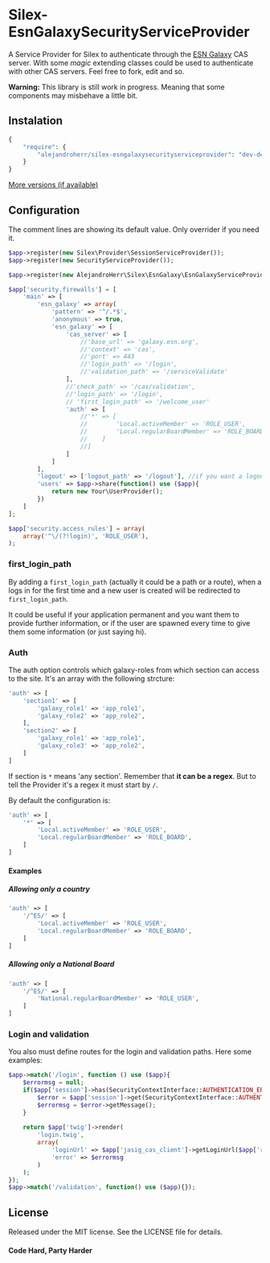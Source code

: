 Silex-EsnGalaxySecurityServiceProvider
======================================
A Service Provider for Silex to authenticate through the [ESN Galaxy](http://galaxy.esn.org) CAS server.
With some *magic* extending classes could be used to authenticate with other CAS servers. Feel free to fork, edit and so.

**Warning:** This library is still work in progress. Meaning that some components may misbehave a little bit.
## Instalation

```php
{
    "require": {
        "alejandroherr/silex-esngalaxysecurityserviceprovider": "dev-dev"
    }
}
```
[More versions (if available)](https://packagist.org/packages/alejandroherr/silex-esngalaxysecurityserviceprovider)
## Configuration
The comment lines are showing its default value. Only overrider if you need it.
```php
$app->register(new Silex\Provider\SessionServiceProvider());
$app->register(new SecurityServiceProvider());

$app->register(new AlejandroHerr\Silex\EsnGalaxy\EsnGalaxyServiceProvider());

$app['security.firewalls'] = [
    'main' => [  
        'esn_galaxy' => array(   
            'pattern' => '^/.*$',
            'anonymous' => true,
            'esn_galaxy' => [
                'cas_server' => [
                    //'base_url' => 'galaxy.esn.org',
                    //'context' => 'cas',
                    //'port' => 443
                    //'login_path' => '/login',
                    //'validation_path' => '/serviceValidate'
                ],
                //'check_path' => '/cas/validation',
                //'login_path' => '/login',
                // 'first_login_path' => '/welcome_user'
                'auth' => [
                    //'*' => [
                    //        'Local.activeMember' => 'ROLE_USER',
                    //        'Local.regularBoardMember' => 'ROLE_BOARD',
                    //    ]
                    //]
                ]
            ]
        ],
        'logout' => ['logout_path' => '/logout'], //if you want a logout
        'users' => $app->share(function() use ($app){
            return new Your\UserProvider();
        })
    ]
];

$app['security.access_rules'] = array(
    array('^\/(?!login)', 'ROLE_USER'),
);
```
### first_login_path
By adding a `first_login_path` (actually it could be a path or a route), when a logs in for the first time and a new user is created will be redirected to `first_login_path`.

It could be useful if your application permanent and you want them to provide further information, or if the user are spawned every time to give them some information (or just saying hi).
### Auth
The auth option controls which galaxy-roles from which section can access to the site. It's an array with the following strcture:
```php
'auth' => [
    'section1' => [
        'galaxy_role1' => 'app_role1',
        'galaxy_role2' => 'app_role2',
    ],
    'section2' => [
        'galaxy_role1' => 'app_role1',
        'galaxy_role3' => 'app_role2',
    ]
]
```

If section is `*` means 'any section'. Remember that **it can be a regex**. But to tell the Provider it's a regex it must start by `/`.

By default the configuration is:
```php
'auth' => [
    '*' => [
        'Local.activeMember' => 'ROLE_USER',
        'Local.regularBoardMember' => 'ROLE_BOARD',
    ]
]
```
#### Examples
##### Allowing only a country
```php
'auth' => [
    '/^ES/' => [
        'Local.activeMember' => 'ROLE_USER',
        'Local.regularBoardMember' => 'ROLE_BOARD',
    ]
]
```
##### Allowing only a National Board
```php
'auth' => [
    '/^ES/' => [
        'National.regularBoardMember' => 'ROLE_USER',
    ]
]
```

### Login and validation
You also must define routes for the login and validation paths. Here some examples:

```php
$app->match('/login', function () use ($app){		
	$errormsg = null;
	if($app['session']->has(SecurityContextInterface::AUTHENTICATION_ERROR)){
	    $error = $app['session']->get(SecurityContextInterface::AUTHENTICATION_ERROR);
	    $errormsg = $error->getMessage();
	}
    
	return $app['twig']->render(
	    'login.twig',
	    array(
	        'loginUrl' => $app['jasig_cas_client']->getLoginUrl($app['request']),
	        'error' => $errormsg
	    )
	);
});
$app->match('/validation', function() use ($app){});
```

## License
Released under the MIT license. See the LICENSE file for details.

#### Code Hard, Party Harder
